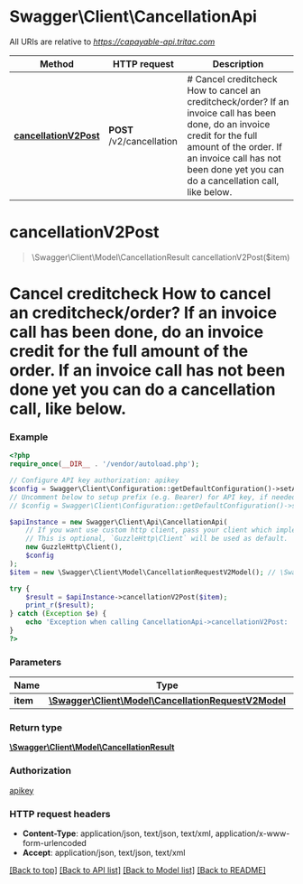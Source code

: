 # Swagger\Client\CancellationApi

All URIs are relative to *https://capayable-api.tritac.com*

Method | HTTP request | Description
------------- | ------------- | -------------
[**cancellationV2Post**](CancellationApi.md#cancellationV2Post) | **POST** /v2/cancellation | # Cancel creditcheck  How to cancel an creditcheck/order? If an invoice call has been done, do an invoice credit for the full amount of the order. If an invoice call has not been done yet you can do a cancellation call, like below.


# **cancellationV2Post**
> \Swagger\Client\Model\CancellationResult cancellationV2Post($item)

# Cancel creditcheck  How to cancel an creditcheck/order? If an invoice call has been done, do an invoice credit for the full amount of the order. If an invoice call has not been done yet you can do a cancellation call, like below.

### Example
```php
<?php
require_once(__DIR__ . '/vendor/autoload.php');

// Configure API key authorization: apikey
$config = Swagger\Client\Configuration::getDefaultConfiguration()->setApiKey('apikey', 'YOUR_API_KEY');
// Uncomment below to setup prefix (e.g. Bearer) for API key, if needed
// $config = Swagger\Client\Configuration::getDefaultConfiguration()->setApiKeyPrefix('apikey', 'Bearer');

$apiInstance = new Swagger\Client\Api\CancellationApi(
    // If you want use custom http client, pass your client which implements `GuzzleHttp\ClientInterface`.
    // This is optional, `GuzzleHttp\Client` will be used as default.
    new GuzzleHttp\Client(),
    $config
);
$item = new \Swagger\Client\Model\CancellationRequestV2Model(); // \Swagger\Client\Model\CancellationRequestV2Model | 

try {
    $result = $apiInstance->cancellationV2Post($item);
    print_r($result);
} catch (Exception $e) {
    echo 'Exception when calling CancellationApi->cancellationV2Post: ', $e->getMessage(), PHP_EOL;
}
?>
```

### Parameters

Name | Type | Description  | Notes
------------- | ------------- | ------------- | -------------
 **item** | [**\Swagger\Client\Model\CancellationRequestV2Model**](../Model/CancellationRequestV2Model.md)|  |

### Return type

[**\Swagger\Client\Model\CancellationResult**](../Model/CancellationResult.md)

### Authorization

[apikey](../../README.md#apikey)

### HTTP request headers

 - **Content-Type**: application/json, text/json, text/xml, application/x-www-form-urlencoded
 - **Accept**: application/json, text/json, text/xml

[[Back to top]](#) [[Back to API list]](../../README.md#documentation-for-api-endpoints) [[Back to Model list]](../../README.md#documentation-for-models) [[Back to README]](../../README.md)

